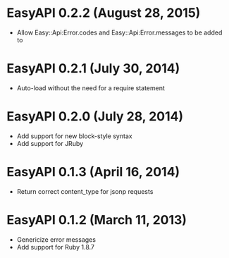# EasyAPI 0.2.2 (August 28, 2015) #

* Allow Easy::Api:Error.codes and Easy::Api:Error.messages to be added to

# EasyAPI 0.2.1 (July 30, 2014) #

* Auto-load without the need for a require statement

# EasyAPI 0.2.0 (July 28, 2014) #

* Add support for new block-style syntax
* Add support for JRuby

# EasyAPI 0.1.3 (April 16, 2014) #

* Return correct content_type for jsonp requests

# EasyAPI 0.1.2 (March 11, 2013) #

* Genericize error messages
* Add support for Ruby 1.8.7
